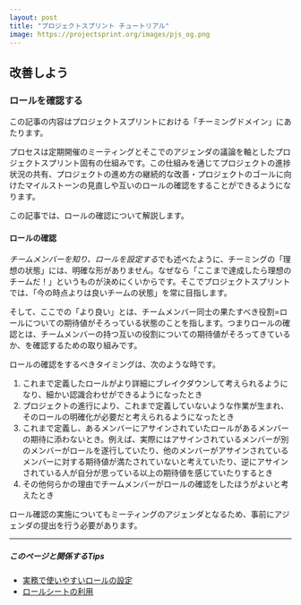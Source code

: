 ```yaml
---
layout: post
title: "プロジェクトスプリント チュートリアル"
image: https://projectsprint.org/images/pjs_og.png
---
```


## 改善しよう

### ロールを確認する
この記事の内容はプロジェクトスプリントにおける「チーミングドメイン」にあたります。

プロセスは定期開催のミーティングとそこでのアジェンダの議論を軸としたプロジェクトスプリント固有の仕組みです。この仕組みを通じてプロジェクトの進捗状況の共有、プロジェクトの進め方の継続的な改善・プロジェクトのゴールに向けたマイルストーンの見直しや互いのロールの確認をすることができるようになります。

この記事では、ロールの確認について解説します。

#### ロールの確認
*チームメンバーを知り、ロールを設定する*でも述べたように、チーミングの「理想の状態」には、明確な形がありません。なぜなら「ここまで達成したら理想のチームだ！」というものが決めにくいからです。そこでプロジェクトスプリントでは、「今の時点よりは良いチームの状態」を常に目指します。

そして、ここでの「より良い」とは、チームメンバー同士の果たすべき役割=ロールについての期待値がそろっている状態のことを指します。つまりロールの確認とは、チームメンバーの持つ互いの役割についての期待値がそろってきているか、を確認するための取り組みです。

ロールの確認をするべきタイミングは、次のような時です。
1. これまで定義したロールがより詳細にブレイクダウンして考えられるようになり、細かい認識合わせができるようになったとき
2. プロジェクトの進行により、これまで定義していないような作業が生まれ、そのロールの明確化が必要だと考えられるようになったとき
3. これまで定義し、あるメンバーにアサインされていたロールがあるメンバーの期待に添わないとき。例えば、実際にはアサインされているメンバーが別のメンバーがロールを遂行していたり、他のメンバーがアサインされているメンバーに対する期待値が満たされていないと考えていたり、逆にアサインされている人が自分が思っている以上の期待値を感じていたりするとき
4. その他何らかの理由でチームメンバーがロールの確認をしたほうがよいと考えたとき

ロール確認の実施についてもミーティングのアジェンダとなるため、事前にアジェンダの提出を行う必要があります。

----
##### このページと関係するTips
- [実務で使いやすいロールの設定](../manual/tips/tips5.md)
- [ロールシートの利用](../manual/tips/tips6.md)
